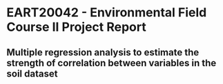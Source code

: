 # EART20042 - Environmental Field Course II Project Report
## Multiple regression analysis to estimate the strength of correlation between variables in the soil dataset

